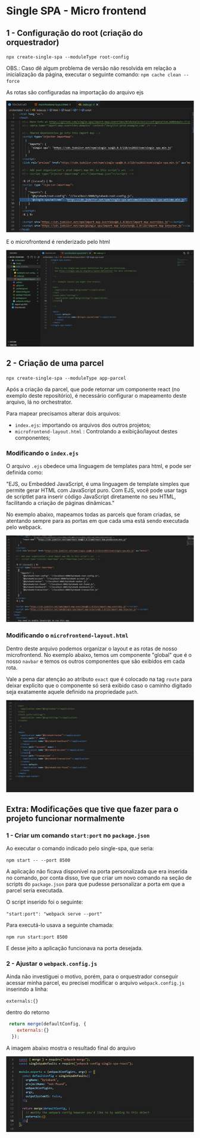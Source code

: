 # Single SPA - Micro frontend

## 1 - Configuração do root (criação do orquestrador) 

`npx create-single-spa --moduleType root-config`

OBS.: Caso dê algum problema de versão não resolvida em relação a inicialização da página, executar o seguinte comando:
`npm cache clean --force`

As rotas são configuradas na importação do arquivo ejs

![alt text](import-ejs.PNG)

E o microfrontend é renderizado pelo html

![alt text](implementation-html.PNG)

## 2 - Criação de uma parcel

`npx create-single-spa --moduleType app-parcel`

Após a criação da parcel, que pode retornar um componente react (no exemplo deste repositório), é necessário configurar o mapeamento deste arquivo, lá no orchestrator.

Para mapear precisamos alterar dois arquivos:

- `index.ejs`: importando os arquivos dos outros projetos;
- `microfrontend-layout.html` : Controlando a exibição/layout destes componentes;

### Modificando o `index.ejs` 

O arquivo `.ejs` obedece uma linguagem de templates para html, e pode ser definida como:

"EJS, ou Embedded JavaScript, é uma linguagem de template simples que permite gerar HTML com JavaScript puro. Com EJS, você pode usar tags de scriptlet para inserir código JavaScript diretamente no seu HTML, facilitando a criação de páginas dinâmicas."

No exemplo abaixo, mapeamos todas as parcels que foram criadas, se atentando sempre para as portas em que cada uma está sendo executada pelo webpack.

![alt text](image.png)

### Modificando o `microfrontend-layout.html`

Dentro deste arquivo podemos organizar o layout e as rotas de nosso microfrontend. No exemplo abaixo, temos um componente "global" que é o nosso `navbar` e temos os outros componentes que são exibidos em cada rota.

Vale a pena dar atenção ao atributo `exact` que é colocado na tag `route` para deixar explicito que o componente só será exibido caso o caminho digitado seja exatamente aquele definido na propriedade `path`.

![alt text](image-1.png)


## Extra: Modificações que tive que fazer para o projeto funcionar normalmente

### 1 - Criar um comando `start:port` no `package.json`

Ao executar o comando indicado pelo single-spa, que seria:

`npm start -- --port 8500`

A aplicação não ficava disponível na porta personalizada que era inserida no comando, por conta disso, tive que criar um novo comando na seção de scripts do `package.json` para que pudesse personalizar a porta em que a parcel seria executada.

O script inserido foi o seguinte:

`"start:port": "webpack serve --port"`

Para executá-lo usava a seguinte chamada:

`npm run start:port 8500`

E desse jeito a aplicação funcionava na porta desejada.

### 2 - Ajustar o `webpack.config.js`

Ainda não investiguei o motivo, porém, para o orquestrador conseguir acessar minha parcel, eu precisei modificar o arquivo `webpack.config.js` inserindo a linha:

`externals:{}`

dentro do retorno

```js
 return merge(defaultConfig, {
    externals:{}
  });
```

A imagem abaixo mostra o resultado final do arquivo

![alt text](image-2.png)

